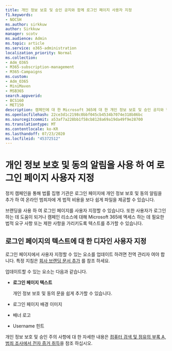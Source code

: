 ```yaml
---
title: 개인 정보 보호 및 승인 공지와 함께 로그인 페이지 사용자 지정
f1.keywords:
- NOCSH
ms.author: sirkkuw
author: Sirkkuw
manager: scotv
ms.audience: Admin
ms.topic: article
ms.service: o365-administration
localization_priority: Normal
ms.collection:
- Adm_O365
- M365-subscription-management
- M365-Campaigns
ms.custom:
- Adm_O365
- MiniMaven
- MSB365
search.appverid:
- BCS160
- MET150
description: 캠페인에 대 한 Microsoft 365에 대 한 개인 정보 보호 및 승인 공지와 함께 로그인 페이지를 사용자 지정 합니다.
ms.openlocfilehash: 22ce3d1c2198c0bbf045cb4534b7074e318b86bc
ms.sourcegitcommit: a53af7a228bb1f58cb8128a69a19da49f9e28700
ms.translationtype: MT
ms.contentlocale: ko-KR
ms.lasthandoff: 07/23/2020
ms.locfileid: "45372512"
---
```

# <a name="customize-your-sign-in-page-with-a-privacy-and-consent-notice"></a>개인 정보 보호 및 동의 알림을 사용 하 여 로그인 페이지 사용자 지정

정치 캠페인을 통해 법률 집행 기관은 로그인 페이지에 개인 정보 보호 및 동의 알림을 추가 하 여 온라인 범죄자에 게 법적 비용을 보다 쉽게 파일을 제공할 수 있습니다.

브랜딩을 사용 하 여 로그인 페이지를 사용자 지정할 수 있습니다. 또한 사용자가 로그인 하는 데 도움이 되거나 캠페인 리소스에 대해 Microsoft 365에 액세스 하는 데 필요한 법적 요구 사항 또는 제한 사항을 가리키도록 텍스트를 추가할 수 있습니다.

## <a name="design-customization-the-text-on-your-sign-in-page"></a>로그인 페이지의 텍스트에 대 한 디자인 사용자 지정

로그인 페이지에서 사용자 지정할 수 있는 요소를 업데이트 하려면 전역 관리자 여야 합니다. 특정 지침은 [회사 브랜딩 문서 추가](https://docs.microsoft.com/azure/active-directory/fundamentals/customize-branding) 를 참조 하세요.

업데이트할 수 있는 요소는 다음과 같습니다.

- **로그인 페이지 텍스트**

     개인 정보 보호 및 동의 문을 쉽게 추가할 수 있습니다.
- 로그인 페이지 배경 이미지
- 배너 로고
- Username 힌트

개인 정보 보호 및 승인 주의 사항에 대 한 자세한 내용은 [컴퓨터 검색 및 점유의 부록 A, 범죄 조사에서 전자 증거 취득](https://www.justice.gov/sites/default/files/criminal-ccips/legacy/2015/01/14/ssmanual2009.pdf)을 참조 하십시오.